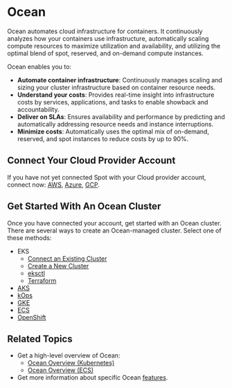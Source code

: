 # Ocean

Ocean automates cloud infrastructure for containers. It continuously analyzes how your containers use infrastructure, automatically scaling compute resources to maximize utilization and availability, and utilizing the optimal blend of spot, reserved, and on-demand compute instances.

Ocean enables you to:

- **Automate container infrastructure**: Continuously manages scaling and sizing your cluster infrastructure based on container resource needs.
- **Understand your costs**: Provides real-time insight into infrastructure costs by services, applications, and tasks to enable showback and accountability.
- **Deliver on SLAs**: Ensures availability and performance by predicting and automatically addressing resource needs and instance interruptions.
- **Minimize costs**: Automatically uses the optimal mix of on-demand, reserved, and spot instances to reduce costs by up to 90%.

## Connect Your Cloud Provider Account

If you have not yet connected Spot with your Cloud provider account, connect now: <font color="#FC01CC">[AWS](connect-your-cloud-provider/aws-account)</font>, <font color="#FC01CC">[Azure](connect-your-cloud-provider/azure-account)</font>, <font color="#FC01CC">[GCP](connect-your-cloud-provider/gcp-project)</font>. 

## Get Started With An Ocean Cluster

Once you have connected your account, get started with an Ocean cluster.
There are several ways to create an Ocean-managed cluster. 
Select one of these methods:

- EKS
  - [Connect an Existing Cluster](/ocean/getting-started/eks/join-an-existing-cluster)
  - [Create a New Cluster](/ocean/getting-started/eks/create-a-new-cluster)
  - [eksctl](/ocean/tools-and-integrations/eksctl/)
  - [Terraform](/ocean/getting-started/eks/terraform)
- [AKS](/ocean/getting-started/aks)
- [kOps](/ocean/tools-and-integrations/kops/)
- [GKE](/ocean/getting-started/gke)
- [ECS](/ocean/getting-started/ecs)
- [OpenShift](/ocean/tools-and-integrations/openshift/)

## Related Topics

- Get a high-level overview of Ocean:
  - [Ocean Overview (Kubernetes)](ocean/overview-kubernetes)
  - [Ocean Overview (ECS)](ocean/overview-ecs)
- Get more information about specific Ocean [features](/ocean/features/).
